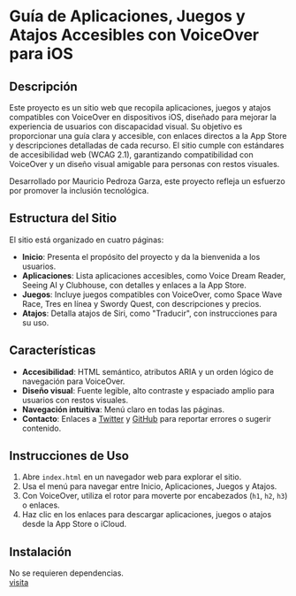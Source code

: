 # Guía de Aplicaciones, Juegos y Atajos Accesibles con VoiceOver para iOS

## Descripción
Este proyecto es un sitio web que recopila aplicaciones, juegos y atajos compatibles con VoiceOver en dispositivos iOS, diseñado para mejorar la experiencia de usuarios con discapacidad visual. Su objetivo es proporcionar una guía clara y accesible, con enlaces directos a la App Store y descripciones detalladas de cada recurso. El sitio cumple con estándares de accesibilidad web (WCAG 2.1), garantizando compatibilidad con VoiceOver y un diseño visual amigable para personas con restos visuales.

Desarrollado por Mauricio Pedroza Garza, este proyecto refleja un esfuerzo por promover la inclusión tecnológica.

## Estructura del Sitio
El sitio está organizado en cuatro páginas:
- **Inicio**: Presenta el propósito del proyecto y da la bienvenida a los usuarios.
- **Aplicaciones**: Lista aplicaciones accesibles, como Voice Dream Reader, Seeing AI y Clubhouse, con detalles y enlaces a la App Store.
- **Juegos**: Incluye juegos compatibles con VoiceOver, como Space Wave Race, Tres en línea y Swordy Quest, con descripciones y precios.
- **Atajos**: Detalla atajos de Siri, como "Traducir", con instrucciones para su uso.

## Características
- **Accesibilidad**: HTML semántico, atributos ARIA y un orden lógico de navegación para VoiceOver.
- **Diseño visual**: Fuente legible, alto contraste y espaciado amplio para usuarios con restos visuales.
- **Navegación intuitiva**: Menú claro en todas las páginas.
- **Contacto**: Enlaces a [Twitter](https://x.com/adlercelesta?s=11) y [GitHub](https://github.com/MauricioCelesta) para reportar errores o sugerir contenido.

## Instrucciones de Uso
1. Abre `index.html` en un navegador web para explorar el sitio.
2. Usa el menú para navegar entre Inicio, Aplicaciones, Juegos y Atajos.
3. Con VoiceOver, utiliza el rotor para moverte por encabezados (`h1`, `h2`, `h3`) o enlaces.
4. Haz clic en los enlaces para descargar aplicaciones, juegos o atajos desde la App Store o iCloud.

## Instalación
No se requieren dependencias.  
[visita](https://mauriciocelesta.github.io/Cadena-iOS/index.html)